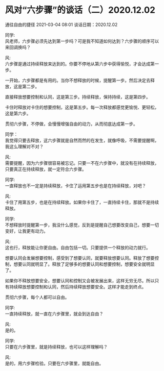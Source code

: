 # 风对“六步骤”的谈话（二）2020.12.02
通往自由的捷径 2021-03-04 08:01
谈话日期：2020.12.02

同学:  
风老师，六步骤必须先达到第一步吗？可是我不知道如何达到？六步骤的顺序可以来回调换吗？

风:  
六步骤是通过持续释放来达到的。你要不停地从第六步中获得愉悦，才会达成第一步。

一开始，六步骤都是有用的。当你不想释放的时候，提醒第一步。然后决定去释放，这是第二步。

直接释放想要控制和认同，这是第三步。持续释放，保持持续，这是第四步。

卡住时释放对卡住的想要控制，这是第五步。每一次释放都感觉更愉悦、更轻松，这是第六步。

贯彻六步骤，不停做，会慢慢增强自由的动力，从而彻底达成第一步。

同学：  
我觉得只要去释放，这六步骤就是自然而然的在发生，就像呼吸，不需要提醒啊，我这么理解对不对？

风:  
需要提醒，因为六步骤很容易被忘记。只要一不在六步骤中，就没有在持续释放，只要真正在持续释放，就一定符合六步骤。

同学:  
一直释放也不一定是持续释放，卡住了运用第五步也是在持续释放，对吧？

风:  
卡住了用第五步，也是在持续释放。如果你卡住了，一直持续卡住，那就不是持续释放。

同学:  
不想释放时提醒第一步，我没什么感觉，反到是提醒自己想要改变自己，想要一切变好，让我更有动力。

风:  
这也行，释放能让你更自由。自由包括一切。只要提供一个释放的动力就行。

想要认同会发展想要控制，感受到了想要认同，就要释放想要认同。释放了想要控制，想要认同就明显了。释放了足够多的想要认同和想要控制，想要安全就明显了。

如果你不释放想要安全，想要认同和控制又会被发展出来，这样无穷无尽。所以只有持续释放想要控制和认同，然后持续释放想要安全。这样才能走到终点。

贯彻六步骤，每个人都可以自由。

同学:  
一直持续释放，就一直在六步骤里，就会到达自由？

风:  
是的。

同学:  
只要在六步骤里，就是持续释放，也可以这样理解吗？

风:  
是的，用六步骤检验。只要在六步骤里，就能自由。
